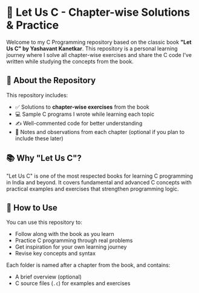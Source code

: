 # 📘 Let Us C - Chapter-wise Solutions & Practice

Welcome to my C Programming repository based on the classic book **"Let Us C" by Yashavant Kanetkar**. This repository is a personal learning journey where I solve all chapter-wise exercises and share the C code I’ve written while studying the concepts from the book.

## 📌 About the Repository

This repository includes:

- ✅ Solutions to **chapter-wise exercises** from the book
- 💻 Sample C programs I wrote while learning each topic
- ✍️ Well-commented code for better understanding
- 🧠 Notes and observations from each chapter (optional if you plan to include these later)

## 📚 Why "Let Us C"?

"Let Us C" is one of the most respected books for learning C programming in India and beyond. It covers fundamental and advanced C concepts with practical examples and exercises that strengthen programming logic.

## 🚀 How to Use

You can use this repository to:

- Follow along with the book as you learn
- Practice C programming through real problems
- Get inspiration for your own learning journey
- Revise key concepts and syntax

Each folder is named after a chapter from the book, and contains:
- A brief overview (optional)
- C source files (`.c`) for examples and exercises

